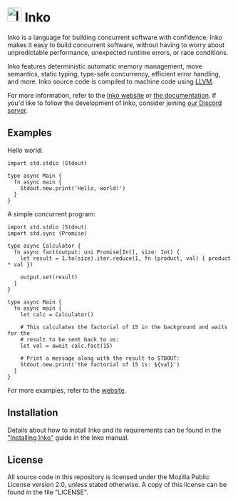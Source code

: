# <img src="https://inko-lang.org/images/logo.png?hash=4949e4795aafcdb1e6bbc31a555a9d4e82e65680656b8520831b1ced17c2a4d0" width="32" alt="Inko logo" /> Inko

Inko is a language for building concurrent software with confidence. Inko makes
it easy to build concurrent software, without having to worry about
unpredictable performance, unexpected runtime errors, or race conditions.

Inko features deterministic automatic memory management, move semantics, static
typing, type-safe concurrency, efficient error handling, and more. Inko source
code is compiled to machine code using [LLVM](https://llvm.org/).

For more information, refer to the [Inko website][website] or [the
documentation](https://docs.inko-lang.org). If you'd like to follow the
development of Inko, consider joining [our Discord
server](https://discord.gg/seeURxHxCb).

## Examples

Hello world:

```inko
import std.stdio (Stdout)

type async Main {
  fn async main {
    Stdout.new.print('Hello, world!')
  }
}
```

A simple concurrent program:

```inko
import std.stdio (Stdout)
import std.sync (Promise)

type async Calculator {
  fn async fact(output: uni Promise[Int], size: Int) {
    let result = 1.to(size).iter.reduce(1, fn (product, val) { product * val })

    output.set(result)
  }
}

type async Main {
  fn async main {
    let calc = Calculator()

    # This calculates the factorial of 15 in the background and waits for the
    # result to be sent back to us:
    let val = await calc.fact(15)

    # Print a message along with the result to STDOUT:
    Stdout.new.print('the factorial of 15 is: ${val}')
  }
}
```

For more examples, refer to the [website][website].

## Installation

Details about how to install Inko and its requirements can be found in the
["Installing
Inko"](https://docs.inko-lang.org/manual/main/setup/installation/) guide in the
Inko manual.

## License

All source code in this repository is licensed under the Mozilla Public License
version 2.0, unless stated otherwise. A copy of this license can be found in the
file "LICENSE".

[website]: https://inko-lang.org/
